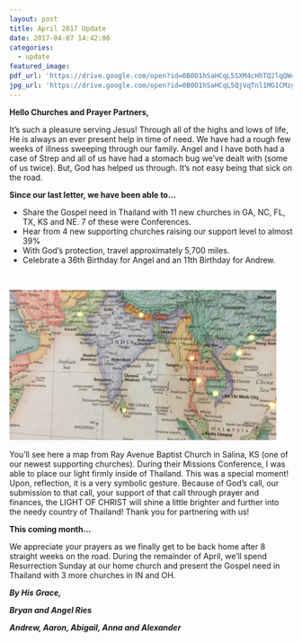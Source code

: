 ```yaml
---
layout: post
title: April 2017 Update
date: 2017-04-07 14:42:00
categories:
  - update
featured_image:
pdf_url: 'https://drive.google.com/open?id=0B0O1hSaHCqL5SXM4cHhTQ2lqQWc'
jpg_url: 'https://drive.google.com/open?id=0B0O1hSaHCqL5QjVqTnl1MG1CMzg'
---
```



**Hello Churches and Prayer Partners,**

It’s such a pleasure serving Jesus! Through all of the highs and lows of life, He is always an ever present help in time of need. We have had a rough few weeks of illness sweeping through our family. Angel and I have both had a case of Strep and all of us have had a stomach bug we’ve dealt with (some of us twice). But, God has helped us through. It’s not easy being that sick on the road.

**Since our last letter, we have been able to…**

* Share the Gospel need in Thailand with 11 new churches in GA, NC, FL, TX, KS and NE. 7 of these were Conferences.
* Hear from 4 new supporting churches raising our support level to almost 39%
* With God’s protection, travel approximately 5,700 miles.
* Celebrate a 36th Birthday for Angel and an 11th Birthday for Andrew.

&nbsp;

![](/uploads/versions/light-map2---x----476-267x---.jpg)

You’ll see here a map from Ray Avenue Baptist Church in Salina, KS (one of our newest supporting churches). During their Missions Conference, I was able to place our light firmly inside of Thailand. This was a special moment! Upon, reflection, it is a very symbolic gesture. Because of God’s call, our submission to that call, your support of that call through prayer and finances, the LIGHT OF CHRIST will shine a little brighter and further into the needy country of Thailand! Thank you for partnering with us!

**This coming month…**

We appreciate your prayers as we finally get to be back home after 8 straight weeks on the road. During the remainder of April, we’ll spend Resurrection Sunday at our home church and present the Gospel need in Thailand with 3 more churches in IN and OH.

***By His Grace,***

***Bryan and Angel Ries***

***Andrew, Aaron, Abigail, Anna and Alexander***